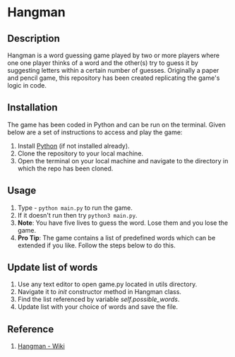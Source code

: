 # Hangman

## Description

Hangman is a word guessing game played by two or more players where one one player thinks of a word and the other(s) try to guess it by suggesting letters within a certain number of guesses. Originally a paper and pencil game, this repository has been created replicating the game's logic in code.

## Installation

The game has been coded in Python and can be run on the terminal. Given below are a set of instructions to access and play the game:

1. Install [Python](https://realpython.com/installing-python/) (if not installed already).
2. Clone the repository to your local machine.
3. Open the terminal on your local machine and navigate to the directory in which the repo has been cloned.

## Usage

1. Type - `python main.py` to run the game.
2. If it doesn't run then try `python3 main.py`.
3. **Note**: You have five lives to guess the word. Lose them and you lose the game.
4. **Pro Tip**: The game contains a list of predefined words which can be extended if you like. Follow the steps below to do this.
 
## Update list of words

1. Use any text editor to open game.py located in utils directory.
2. Navigate it to *init* constructor method in Hangman class.
3. Find the list referenced by variable *self.possible_words*.
4. Update list with your choice of words and save the file.




## Reference
1. [Hangman - Wiki](https://en.wikipedia.org/wiki/Hangman_(game))